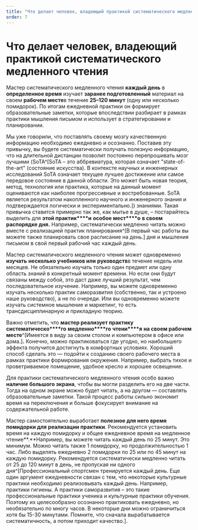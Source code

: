 ```yaml
---
title: "Что делает человек, владеющий практикой систематического медленного чтения"
order: 7
---
```


# Что делает человек, владеющий практикой систематического медленного чтения

Мастер систематического медленного чтения **каждый день** в **определенное время** изучает **заранее подготовленный** материал на своем **рабочем месте**в течение **25–120 минут** (одну или несколько помидорок). По итогам ежедневной практики он формирует образовательные заметки, которые впоследствии разбирает в рамках практики мышления письмом и использует в стратегировании и планировании.

Мы уже говорили, что поставлять своему мозгу качественную информацию необходимо ежедневно и осознанно. Поставив эту привычку, вы будете систематически получать полезную информацию, что на длительной дистанции позволит постоянно перепрошивать мозг лучшими (SoTA^[SoTA – это аббревиатура, которая означает "state-of-the-art" (состояние искусства). В контексте научных и инженерных исследований SoTA означает текущее лучшее достижение или самое передовое состояние в данной области. Это может быть новая теория, метод, технология или практика, которые на данный момент оцениваются как наиболее прогрессивные и востребованные. SoTA является результатом накопленного научного и инженерного знания и подтверждается логически и экспериментально.]) знаниями. Такая привычка ставится примерно так же, как мытье в душе, – постарайтесь выделить для **этой практик****и** **особое мест****о** **в своем распорядке дня.** Например, систематически медленно читать можно вместе с реализацией практик планирования^[В первый час работы вы можете также планировать свое расписание на день.] дня и мышления письмом в свой первый рабочий час каждый день.

Мастер систематического медленного чтения может одновременно **изучать** **несколько учебников или** **руководств**в течение недель или месяцев. Не обязательно изучать только один предмет или одну область знаний в конкретный момент времени. Но если они будут связаны между собой, это даст даже лучший результат, чем последовательное изучение. Например, вы можете одновременно изучать несколько практик саморазвития (собственно, так и устроено наше руководство), а не по очереди. Или вы одновременно можете изучать системное мышление и маркетинг, то есть трансдисциплинарную и прикладную теорию.

Важно отметить, что **мастер реализует практику систематическо****го** **медленно****го** **чтени****я** **на своем рабочем месте**^[Имеется в виду за своим столом и компьютером в офисе или дома.]**.** Конечно, можно практиковаться где угодно, но наибольшего эффекта получится достигнуть в комфортных условиях. Хороший способ сделать это — подойти к созданию своего рабочего места в рамках практики формирования окружения. Например, выбрать тихое и проветриваемое помещение, удобное кресло и хорошее освещение.

Для практики систематического медленного чтения особо важно **наличие большого экрана**, чтобы вы могли разделить его на две части. Тогда на одном экране можно будет читать, а на другом — составлять образовательные заметки. Такой процесс работы сильно экономит время на переключения и больше фокусирует внимание на содержательной работе.

Мастер самостоятельно выработает **полезное для него время** **помидорки для** **реализации практики**. Рекомендуется установить время на каждую помидорку и общее ежедневное время на медленное чтение**.**Например, вы можете читать каждый день по 25 минут. Это минимум. Можно читать также 1 помидорку, но продолжительностью 1 час. Либо выделять ежедневно 2 помидорки по 25 или по 45 минут на каждую помидорку. Рекомендуется систематически медленно читать от 25 до 120 минут в день, не пропуская ни одного дня^[Профессиональный спортсмен тренируется каждый день. Еще один аргумент ежедневности связан с тем, что некоторые культурные практики необходимо реализовывать каждый день. Например, практики гигиены. А практики саморазвития – это такие профессиональные практики ученика и культурные практики обучения. Поэтому их целесообразно осознанно практиковать ежедневно, но необязательно по многу часов. В некоторые дни можно ограничиться хотя бы 15-30 минутами. Помните, что сначала вырабатывается систематичность, а потом приходит качество.].